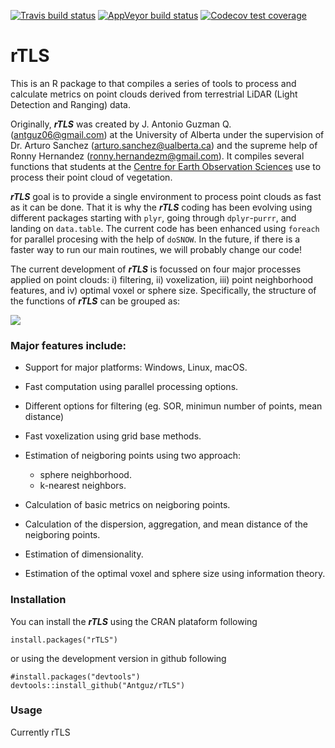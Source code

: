 [![Travis build status](https://travis-ci.com/Antguz/rTLS.svg?branch=master)](https://travis-ci.com/Antguz/rTLS)
[![AppVeyor build status](https://ci.appveyor.com/api/projects/status/github/Antguz/rTLS?branch=master&svg=true)](https://ci.appveyor.com/project/Antguz/rTLS)
[![Codecov test coverage](https://codecov.io/gh/Antguz/rTLS/branch/master/graph/badge.svg)](https://codecov.io/gh/Antguz/rTLS?branch=master)

# rTLS


This is an R package to that compiles a series of tools to process and calculate metrics on point clouds derived from terrestrial LiDAR (Light Detection and Ranging) data.

Originally, ___rTLS___ was created by J. Antonio Guzman Q. (<antguz06@gmail.com>) at the University of Alberta under the supervision of Dr. Arturo Sanchez (<arturo.sanchez@ualberta.ca>) and the supreme help of Ronny Hernandez (<ronny.hernandezm@gmail.com>). It compiles several functions that students at the [Centre for Earth Observation Sciences](https://www.ualberta.ca/faculties/centresinstitutes/centre-for-earth-observatiTheon-sciences) use to process their point cloud of vegetation.

___rTLS___ goal is to provide a single environment to process point clouds as fast as it can be done. That it is why the ___rTLS___ coding has been evolving using different packages starting with `plyr`, going through `dplyr`-`purrr`, and landing on `data.table`. The current code has been enhanced using  `foreach` for parallel procesing with the help of `doSNOW`. In the future, if there is a faster way to run our main routines, we will probably change our code!

The current development of ___rTLS___ is focussed on four major processes applied on point clouds: i) filtering, ii) voxelization, iii) point neighborhood features, and iv) optimal voxel or sphere size. Specifically, the structure of the functions of ___rTLS___ can be grouped as:

![](https://user-images.githubusercontent.com/7254767/51277964-6b730680-1996-11e9-97ea-3360bb47b51e.png)

### Major features include:

* Support for major platforms: Windows, Linux, macOS.

* Fast computation using parallel processing options.

* Different options for filtering (eg. SOR, minimun number of points, mean distance)

* Fast voxelization using grid base methods.

* Estimation of neigboring points using two approach: 
    + sphere neighborhood. 
    + k-nearest neighbors.

* Calculation of basic metrics on neigboring points.

* Calculation of the dispersion, aggregation, and mean distance of the neigboring points.

* Estimation of dimensionality.

* Estimation of the optimal voxel and sphere size using information theory.


### Installation


You can install the ___rTLS___ using the CRAN plataform following

```{r}
install.packages("rTLS")
```

or using the development version in github following

```{r}
#install.packages("devtools")
devtools::install_github("Antguz/rTLS")
```

### Usage

Currently rTLS

